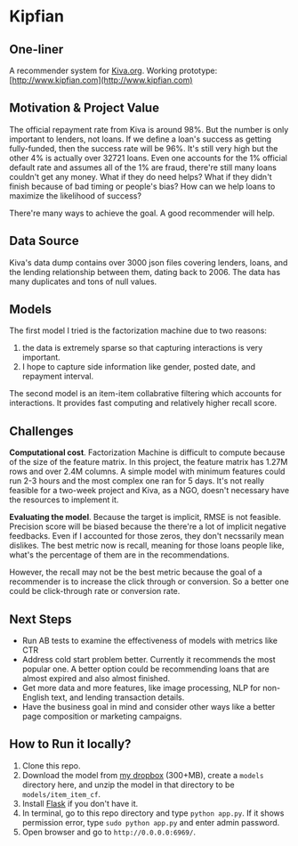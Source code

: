 # Kipfian

## One-liner
A recommender system for [Kiva.org](http://www.kiva.org). Working prototype: [http://www.kipfian.com](http://www.kipfian.com)

## Motivation & Project Value
The official repayment rate from Kiva is around 98%. But the number is only important to lenders, not loans. If we define a loan's success as getting fully-funded, then the success rate will be 96%. It's still very high but the other 4% is actually over 32721 loans. Even one accounts for the 1% official default rate and assumes all of the 1% are fraud, there're still many loans couldn't get any money. What if they do need helps? What if they didn't finish because of bad timing or people's bias? How can we help loans to maximize the likelihood of success?

There're many ways to achieve the goal. A good recommender will help.

## Data Source
Kiva's data dump contains over 3000 json files covering lenders, loans, and the lending relationship between them, dating back to 2006. The data has many duplicates and tons of null values.

## Models
The first model I tried is the factorization machine due to two reasons:

1. the data is extremely sparse so that capturing interactions is very important.
2. I hope to capture side information like gender, posted date, and repayment interval.

The second model is an item-item collabrative filtering which accounts for interactions. It provides fast computing and relatively higher recall score. 

## Challenges
**Computational cost**. Factorization Machine is difficult to compute because of the size of the feature matrix. In this project, the feature matrix has 1.27M rows and over 2.4M columns. A simple model with minimum features could run 2-3 hours and the most complex one ran for 5 days. It's not really feasible for a two-week project and Kiva, as a NGO, doesn't necessary have the resources to implement it. 

**Evaluating the model**. Because the target is implicit, RMSE is not feasible. Precision score will be biased because the there're a lot of implicit negative feedbacks. Even if I accounted for those zeros, they don't necssarily mean dislikes. The best metric now is recall, meaning for those loans people like, what's the percentage of them are in the recommendations.

However, the recall may not be the best metric because the goal of a recommender is to increase the click through or conversion. So a better one could be click-through rate or conversion rate. 

## Next Steps
- Run AB tests to examine the effectiveness of models with metrics like CTR
- Address cold start problem better. Currently it recommends the most popular one. A better option could be recommending loans that are almost expired and also almost finished. 
- Get more data and more features, like image processing, NLP for non-English text, and lending transaction details. 
- Have the business goal in mind and consider other ways like a better page composition or marketing campaigns. 

## How to Run it locally?
1. Clone this repo.
2. Download the model from [my dropbox]() (300+MB), create a `models` directory here, and unzip the model in that directory to be `models/item_item_cf`.
3. Install [Flask](http://flask.pocoo.org/docs/0.10/installation/) if you don't have it.
4. In terminal, go to this repo directory and type `python app.py`. If it shows permission error, type `sudo python app.py` and enter admin password.
5. Open browser and go to `http://0.0.0.0:6969/`.
